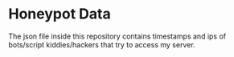 # Honeypot Data
The json file inside this repository contains timestamps and ips of bots/script kiddies/hackers that try to access my server.
